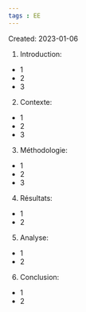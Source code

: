 ```yaml
---
tags : EE
---
```

Created: 2023-01-06

1.  Introduction:

-   1
-   2
-   3

2.  Contexte:

-   1
-   2
-   3

3.  Méthodologie:

-   1
-   2
-   3

4.  Résultats:

-   1
-   2

5.  Analyse:

-   1
-   2

6.  Conclusion:

-   1
-   2